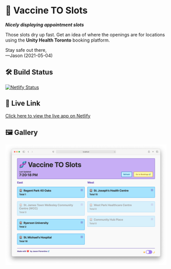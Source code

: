 # 🧬 Vaccine TO Slots  
***Nicely displaying appointment slots***  

Those slots dry up fast. Get an idea of where the openings are for locations using the **Unity Health Toronto** booking platform.  

Stay safe out there,  
—Jason (2021-05-04)

## 🛠 Build Status
[![Netlify Status](https://api.netlify.com/api/v1/badges/1909aeaa-e445-4d0b-9f4d-0c29412f9855/deploy-status)](https://app.netlify.com/sites/vaccinetoslots/deploys) 

## 🔗 Live Link
[Click here to view the live app on Netlify](https://vaccinetoslots.netlify.app/)

## 🖼 Gallery
![Screenshot of Vaccine TO Slots app](./demo/screenshot.png)
